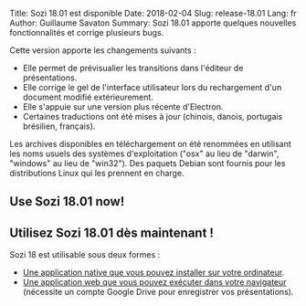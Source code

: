 Title: Sozi 18.01 est disponible
Date: 2018-02-04
Slug: release-18.01
Lang: fr
Author: Guillaume Savaton
Summary:
    Sozi 18.01 apporte quelques nouvelles fonctionnalités et corrige plusieurs bugs.

Cette version apporte les changements suivants&nbsp;:

* Elle permet de prévisualier les transitions dans l'éditeur de présentations.
* Elle corrige le gel de l'interface utilisateur lors du rechargement d'un document modifié extérieurement.
* Elle s'appuie sur une version plus récente d'Electron.
* Certaines traductions ont été mises à jour (chinois, danois, portugais brésilien, français).

Les archives disponibles en téléchargement on été renommées en utilisant les noms
usuels des systèmes d'exploitation ("osx" au lieu de "darwin", "windows" au lieu de "win32").
Des paquets Debian sont fournis pour les distributions Linux qui les prennent en charge.

Use Sozi 18.01 now!
-------------------

Utilisez Sozi 18.01 dès maintenant&nbsp;!
-----------------------------------------

Sozi 18 est utilisable sous deux formes&nbsp;:

* [Une application native que vous pouvez installer sur votre ordinateur](|filename|/pages/fr/install.md).
* [Une application web que vous pouvez exécuter dans votre navigateur](/demo)
  (nécessite un compte Google Drive pour enregistrer vos présentations).
